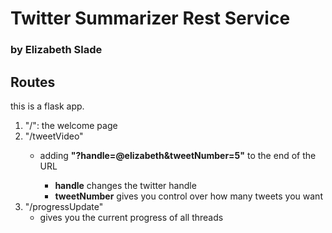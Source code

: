 # Twitter Summarizer Rest Service 
### by Elizabeth Slade

## Routes

this is a flask app.

1. "/": the welcome page
2. "/tweetVideo"
    - adding **"?handle=@elizabeth&tweetNumber=5"** to the end of the URL 
            
        - **handle** changes the twitter handle
        - **tweetNumber** gives you control over how many tweets you want
3. "/progressUpdate"
    - gives you the current progress of all threads
